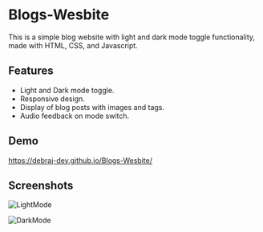 # Blogs-Wesbite

This is a simple blog website with light and dark mode toggle functionality, made with HTML, CSS, and Javascript.

## Features

- Light and Dark mode toggle.
- Responsive design.
- Display of blog posts with images and tags.
- Audio feedback on mode switch.

## Demo

https://debraj-dey.github.io/Blogs-Wesbite/ 

## Screenshots

![LightMode](https://github.com/Debraj-Dey/Blogs-Wesbite/assets/115916671/19eef66a-ef97-40dc-9099-a756213afbef)


![DarkMode](https://github.com/Debraj-Dey/Blogs-Wesbite/assets/115916671/b916d124-692a-4fd0-a25a-f2c2d08b19f3)
